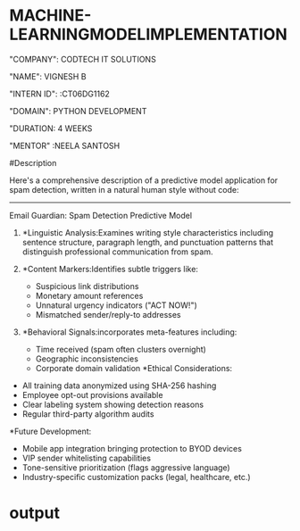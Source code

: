 # MACHINE-LEARNINGMODELIMPLEMENTATION

"COMPANY": CODTECH IT SOLUTIONS

"NAME": VIGNESH B

"INTERN ID": :CT06DG1162

"DOMAIN": PYTHON DEVELOPMENT

"DURATION: 4 WEEKS

"MENTOR" :NEELA SANTOSH

#Description

 
Here's a comprehensive description of a predictive model application for spam detection, written in a natural human style without code:

---

 Email Guardian: Spam Detection Predictive Model  

1. *Linguistic Analysis:Examines writing style characteristics including sentence structure, paragraph length, and punctuation patterns that distinguish professional communication from spam.

2. *Content Markers:Identifies subtle triggers like:
   - Suspicious link distributions
   - Monetary amount references
   - Unnatural urgency indicators ("ACT NOW!")
   - Mismatched sender/reply-to addresses

3. *Behavioral Signals:incorporates meta-features including:
   - Time received (spam often clusters overnight)
   - Geographic inconsistencies
   - Corporate domain validation
*Ethical Considerations:
- All training data anonymized using SHA-256 hashing
- Employee opt-out provisions available
- Clear labeling system showing detection reasons
- Regular third-party algorithm audits

*Future Development:
- Mobile app integration bringing protection to BYOD devices
- VIP sender whitelisting capabilities
- Tone-sensitive prioritization (flags aggressive language)
- Industry-specific customization packs (legal, healthcare, etc.)

# output 
